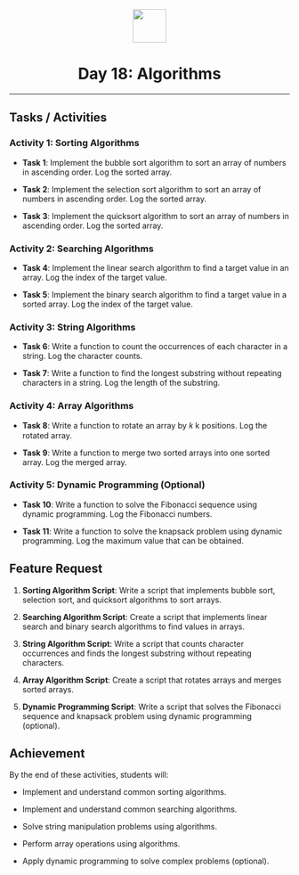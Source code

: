 <div align="center">
  <img height="60" src="https://img.icons8.com/color/344/javascript.png">
  <h1>Day 18: Algorithms</h1>
</div>

---

## Tasks / Activities

### Activity 1: Sorting Algorithms

- **Task 1**: Implement the bubble sort algorithm to sort an array of numbers in ascending order. Log the sorted array.

- **Task 2**: Implement the selection sort algorithm to sort an array of numbers in ascending order. Log the sorted array.

- **Task 3**: Implement the quicksort algorithm to sort an array of numbers in ascending order. Log the sorted array.

### Activity 2: Searching Algorithms

- **Task 4**: Implement the linear search algorithm to find a target value in an array. Log the index of the target value.

- **Task 5**: Implement the binary search algorithm to find a target value in a sorted array. Log the index of the target value.

### Activity 3: String Algorithms

- **Task 6**: Write a function to count the occurrences of each character in a string. Log the character counts.

- **Task 7**: Write a function to find the longest substring without repeating characters in a string. Log the length of the substring.

### Activity 4: Array Algorithms

- **Task 8**: Write a function to rotate an array by
𝑘
k positions. Log the rotated array.

- **Task 9**: Write a function to merge two sorted arrays into one sorted array. Log the merged array.

### Activity 5: Dynamic Programming (Optional)

- **Task 10**: Write a function to solve the Fibonacci sequence using dynamic programming. Log the Fibonacci numbers.

- **Task 11**: Write a function to solve the knapsack problem using dynamic programming. Log the maximum value that can be obtained.

## Feature Request

1. **Sorting Algorithm Script**: Write a script that implements bubble sort, selection sort, and quicksort algorithms to sort arrays.

2. **Searching Algorithm Script**: Create a script that implements linear search and binary search algorithms to find values in arrays.

3. **String Algorithm Script**: Write a script that counts character occurrences and finds the longest substring without repeating characters.

4. **Array Algorithm Script**: Create a script that rotates arrays and merges sorted arrays.

5. **Dynamic Programming Script**: Write a script that solves the Fibonacci sequence and knapsack problem using dynamic programming (optional).

## Achievement

By the end of these activities, students will:

- Implement and understand common sorting algorithms.

- Implement and understand common searching algorithms.

- Solve string manipulation problems using algorithms.

- Perform array operations using algorithms.

- Apply dynamic programming to solve complex problems (optional).
